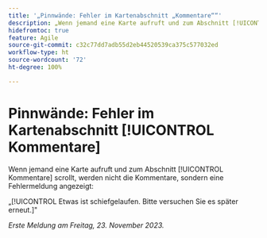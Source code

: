 ```yaml
---
title: '„Pinnwände: Fehler im Kartenabschnitt „Kommentare““'
description: „Wenn jemand eine Karte aufruft und zum Abschnitt [!UICONTROL Kommentare] scrollt, werden nicht die Kommentare, sondern eine Fehlermeldung angezeigt.“
hidefromtoc: true
feature: Agile
source-git-commit: c32c77dd7adb55d2eb44520539ca375c577032ed
workflow-type: ht
source-wordcount: '72'
ht-degree: 100%

---
```



# Pinnwände: Fehler im Kartenabschnitt [!UICONTROL Kommentare]

Wenn jemand eine Karte aufruft und zum Abschnitt [!UICONTROL Kommentare] scrollt, werden nicht die Kommentare, sondern eine Fehlermeldung angezeigt:

„[!UICONTROL Etwas ist schiefgelaufen. Bitte versuchen Sie es später erneut.]&quot;

_Erste Meldung am Freitag, 23. November 2023._
